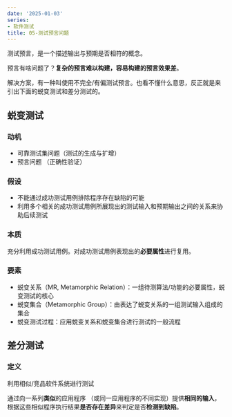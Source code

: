 ```yaml
---
date: '2025-01-03'
series:
- 软件测试
title: 05-测试预言问题
---
```


测试预言，是一个描述输出与预期是否相符的概念。

预言有啥问题了？**复杂的预言难以构建，容易构建的预言效果差**。

解决方案，有一种叫使用不完全/有偏测试预言。也看不懂什么意思，反正就是来引出下面的蜕变测试和差分测试的。

## 蜕变测试

### 动机

- 可靠测试集问题（测试的生成与扩增）
- 预言问题 （正确性验证）

### 假设

- 不能通过成功测试用例排除程序存在缺陷的可能
- 利用多个相关的成功测试用例所展现出的测试输入和预期输出之间的关系来协助后续测试

### 本质

充分利用成功测试用例。对成功测试用例表现出的**必要属性**进行复用。

### 要素

- 蜕变关系（MR, Metamorphic Relation）：一组待测算法/功能的必要属性，蜕变测试的核心
- 蜕变集合（Metamorphic Group）：由表达了蜕变关系的一组测试输入组成的集合
- 蜕变测试过程：应用蜕变关系和蜕变集合进行测试的一般流程

## 差分测试

### 定义

利用相似/竞品软件系统进行测试

通过向一系列**类似**的应用程序 （或同一应用程序的不同实现）提供**相同的输入**，根据这些相似程序执行结果**是否存在差异**来判定是否**检测到缺陷**。